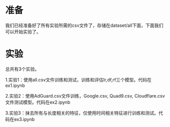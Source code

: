 # 准备

我们已经准备好了所有实验所需的csv文件了，存储在dataset/all下面，下面我们可以开始实验了。

# 实验

总共有3个实验。  

1.实验1：使用all.csv文件训练和测试，训练和评估lr,df,rf三个模型。代码在ex1.ipynb

2.实验2：使用AdGuard.csv文件训练，Google.csv, Quad9.csv, Cloudflare.csv文件测试模型。代码在ex2.ipynb

3.实验3：抹去所有与长度相关的特征，仅使用时间相关特征进行训练和测试。代码在ex3.ipynb
